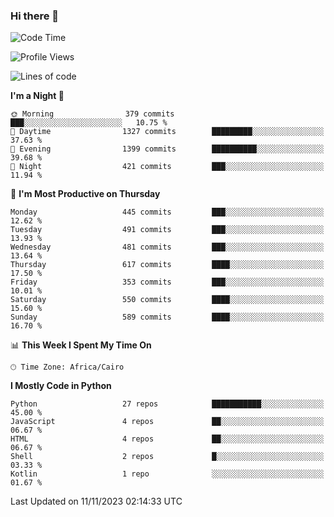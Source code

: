 ### Hi there 👋

<!--
**AMR-KELEG/AMR-KELEG** is a ✨ _special_ ✨ repository because its `README.md` (this file) appears on your GitHub profile.

Here are some ideas to get you started:

- 🔭 I’m currently working on ...
- 🌱 I’m currently learning ...
- 👯 I’m looking to collaborate on ...
- 🤔 I’m looking for help with ...
- 💬 Ask me about ...
- 📫 How to reach me: ...
- 😄 Pronouns: ...
- ⚡ Fun fact: ...
-->

<!--START_SECTION:waka-->
![Code Time](http://img.shields.io/badge/Code%20Time-0%20secs-blue)

![Profile Views](http://img.shields.io/badge/Profile%20Views-0-blue)

![Lines of code](https://img.shields.io/badge/From%20Hello%20World%20I%27ve%20Written-20.7%20million%20lines%20of%20code-blue)

**I'm a Night 🦉** 

```text
🌞 Morning                379 commits         ███░░░░░░░░░░░░░░░░░░░░░░   10.75 % 
🌆 Daytime                1327 commits        █████████░░░░░░░░░░░░░░░░   37.63 % 
🌃 Evening                1399 commits        ██████████░░░░░░░░░░░░░░░   39.68 % 
🌙 Night                  421 commits         ███░░░░░░░░░░░░░░░░░░░░░░   11.94 % 
```
📅 **I'm Most Productive on Thursday** 

```text
Monday                   445 commits         ███░░░░░░░░░░░░░░░░░░░░░░   12.62 % 
Tuesday                  491 commits         ███░░░░░░░░░░░░░░░░░░░░░░   13.93 % 
Wednesday                481 commits         ███░░░░░░░░░░░░░░░░░░░░░░   13.64 % 
Thursday                 617 commits         ████░░░░░░░░░░░░░░░░░░░░░   17.50 % 
Friday                   353 commits         ███░░░░░░░░░░░░░░░░░░░░░░   10.01 % 
Saturday                 550 commits         ████░░░░░░░░░░░░░░░░░░░░░   15.60 % 
Sunday                   589 commits         ████░░░░░░░░░░░░░░░░░░░░░   16.70 % 
```


📊 **This Week I Spent My Time On** 

```text
🕑︎ Time Zone: Africa/Cairo
```

**I Mostly Code in Python** 

```text
Python                   27 repos            ███████████░░░░░░░░░░░░░░   45.00 % 
JavaScript               4 repos             ██░░░░░░░░░░░░░░░░░░░░░░░   06.67 % 
HTML                     4 repos             ██░░░░░░░░░░░░░░░░░░░░░░░   06.67 % 
Shell                    2 repos             █░░░░░░░░░░░░░░░░░░░░░░░░   03.33 % 
Kotlin                   1 repo              ░░░░░░░░░░░░░░░░░░░░░░░░░   01.67 % 
```




 Last Updated on 11/11/2023 02:14:33 UTC
<!--END_SECTION:waka-->
